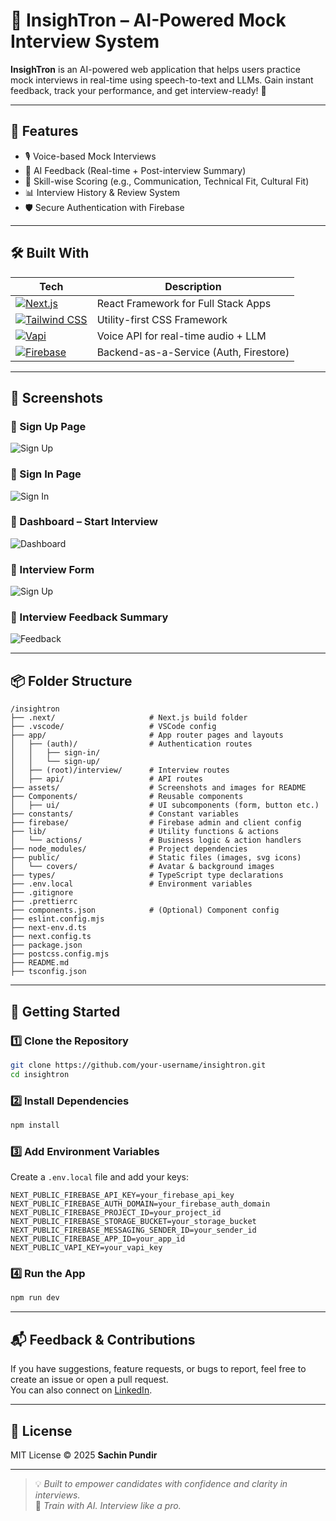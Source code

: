 # 🤖 InsighTron – AI-Powered Mock Interview System

**InsighTron** is an AI-powered web application that helps users practice mock interviews in real-time using speech-to-text and LLMs. Gain instant feedback, track your performance, and get interview-ready! 🚀  

---

## 🧠 Features

- 🎙️ Voice-based Mock Interviews
- 💬 AI Feedback (Real-time + Post-interview Summary)
- 🧾 Skill-wise Scoring (e.g., Communication, Technical Fit, Cultural Fit)
- 📊 Interview History & Review System
- 🛡️ Secure Authentication with Firebase

---

## 🛠️ Built With

| Tech | Description |
|------|-------------|
| [![Next.js](https://img.shields.io/badge/Next.js-000?style=for-the-badge&logo=nextdotjs&logoColor=white)](https://nextjs.org/) | React Framework for Full Stack Apps |
| [![Tailwind CSS](https://img.shields.io/badge/TailwindCSS-38bdf8?style=for-the-badge&logo=tailwindcss&logoColor=white)](https://tailwindcss.com/) | Utility-first CSS Framework |
| [![Vapi](https://img.shields.io/badge/Vapi.ai-purple?style=for-the-badge)](https://www.vapi.ai/) | Voice API for real-time audio + LLM |
| [![Firebase](https://img.shields.io/badge/Firebase-ffca28?style=for-the-badge&logo=firebase&logoColor=black)](https://firebase.google.com/) | Backend-as-a-Service (Auth, Firestore) |

---

## 📸 Screenshots

### 🔹 Sign Up Page
![Sign Up](./assets/SignUp.png)

### 🔹 Sign In Page
![Sign In](./assets/SignIn.png)

### 🔹 Dashboard – Start Interview
![Dashboard](./assets/Dashboard.png)

### 🔹 Interview Form
![Sign Up](./assets/InterviewForm.png)

### 🔹 Interview Feedback Summary
![Feedback](./assets/Feedback.png)

---

## 📦 Folder Structure

```
/insightron
├── .next/                     # Next.js build folder
├── .vscode/                   # VSCode config
├── app/                       # App router pages and layouts
│   ├── (auth)/                # Authentication routes
│   │   ├── sign-in/
│   │   └── sign-up/
│   ├── (root)/interview/      # Interview routes
│   ├── api/                   # API routes
├── assets/                    # Screenshots and images for README
├── Components/                # Reusable components
│   ├── ui/                    # UI subcomponents (form, button etc.)
├── constants/                 # Constant variables
├── firebase/                  # Firebase admin and client config
├── lib/                       # Utility functions & actions
│   └── actions/               # Business logic & action handlers
├── node_modules/              # Project dependencies
├── public/                    # Static files (images, svg icons)
│   └── covers/                # Avatar & background images
├── types/                     # TypeScript type declarations
├── .env.local                 # Environment variables
├── .gitignore
├── .prettierrc
├── components.json            # (Optional) Component config
├── eslint.config.mjs
├── next-env.d.ts
├── next.config.ts
├── package.json
├── postcss.config.mjs
├── README.md
├── tsconfig.json
```

---

## 🚀 Getting Started

### 1️⃣ Clone the Repository

```bash
git clone https://github.com/your-username/insightron.git
cd insightron
```

### 2️⃣ Install Dependencies

```bash
npm install
```

### 3️⃣ Add Environment Variables

Create a `.env.local` file and add your keys:

```env
NEXT_PUBLIC_FIREBASE_API_KEY=your_firebase_api_key
NEXT_PUBLIC_FIREBASE_AUTH_DOMAIN=your_firebase_auth_domain
NEXT_PUBLIC_FIREBASE_PROJECT_ID=your_project_id
NEXT_PUBLIC_FIREBASE_STORAGE_BUCKET=your_storage_bucket
NEXT_PUBLIC_FIREBASE_MESSAGING_SENDER_ID=your_sender_id
NEXT_PUBLIC_FIREBASE_APP_ID=your_app_id
NEXT_PUBLIC_VAPI_KEY=your_vapi_key
```

### 4️⃣ Run the App

```bash
npm run dev
```

---

## 📬 Feedback & Contributions

If you have suggestions, feature requests, or bugs to report, feel free to create an issue or open a pull request.  
You can also connect on [LinkedIn](https://linkedin.com/in/your-profile).

---

## 📄 License

MIT License © 2025 **Sachin Pundir**

---

> 💡 *Built to empower candidates with confidence and clarity in interviews.*  
> 🧠 *Train with AI. Interview like a pro.*